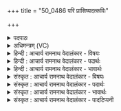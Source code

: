 +++
title = "50_0486 परि प्रासिष्यदत्कविः"

+++
<details><summary>पदपाठः</summary>

प꣡रि꣢꣯। प्र। अ꣣सिष्यदत्। कविः꣢। सि꣡न्धोः꣢꣯। ऊ꣣र्मौ꣢। अधि꣢꣯। श्रि꣣तः꣢। का꣣रु꣢म्। बि꣡भ्र꣢꣯त्। पु꣣रुस्पृ꣡ह꣢म्। पुरु। स्पृ꣡ह꣢꣯म्। ४८६।
</details>

<details><summary>अधिमन्त्रम् (VC)</summary>

- पवमानः सोमः
- असितः काश्यपो देवलो वा
- गायत्री
- षड्जः
- पावमानं काण्डम्
</details>

<details><summary>हिन्दी : आचार्य रामनाथ वेदालंकार - विषयः</summary>

अगले मन्त्र में सोम परमात्मा के साथ तरङ्गों के झूले में झूलना वर्णित है।
</details>

<details><summary>हिन्दी : आचार्य रामनाथ वेदालंकार - पदार्थः</summary>

पदार्थान्वय -  (कविः) वेदकाव्य का कर्ता, काव्यजनित आनन्द से तरङ्गित हृदयवाला सोम परमेश्वर (सिन्धोः) आनन्दसागर की (ऊर्मौ) लहरों पर (अधिश्रितः) स्थित हुआ (पुरुस्पृहम्) अतिप्रिय (कारुम्) स्तुतिकर्ता जीव को (बिभ्रत्) अपने साथ धारण किये हुए (परि प्रासिष्यदत्) आनन्द की लहरों पर झूल रहा है ॥१०॥ वस्तुतः परमात्मा का झूले आदि से सम्बन्ध न होने के कारण यहाँ असम्बन्ध में सम्बन्ध रूप अतिशयोक्ति अलङ्कार है ॥१०॥
</details>

<details><summary>हिन्दी : आचार्य रामनाथ वेदालंकार - भावार्थः</summary>

भावार्थ -  सच्चिदानन्दस्वरूप रसमय परमेश्वर अपने सहचर मुझ जीवात्मा का मानो हाथ पकड़े हुए आनन्द-सागर की लहरों पर झूल रहा है। अहो, उसके साथ ऐसा पहले कभी अनुभव में न आया हुआ सुख मैं अनुभव कर रहा हूँ। सचमुच, कृतकृत्य हो गया हूँ। मैंने जीवन की सफलता पा ली है ॥१०॥ इस दशति में भी रसागार सोम परमेश्वर का तथा तज्जनित आनन्द का वर्णन होने से इस दशति के विषय की पूर्व दशति के विषय के साथ संगति है ॥ पञ्चम प्रपाठक में द्वितीयार्ध की पाँचवीं दशति समाप्त ॥ यह पञ्चम प्रपाठक समाप्त हुआ ॥ पञ्चम अध्याय में द्वितीय खण्ड समाप्त ॥
</details>

<details><summary>संस्कृत : आचार्य रामनाथ वेदालंकार - विषयः</summary>

अथ सोमेन परमात्मना सह तरङ्गदोलारोहणं वर्ण्यते।
</details>

<details><summary>संस्कृत : आचार्य रामनाथ वेदालंकार - पदार्थः</summary>

पदार्थान्वय -  (कविः) वेदकाव्यस्य कर्ता, काव्यानन्दतरङ्गितहृदयः सोमः परमेश्वरः (सिन्धोः) आनन्दसागरस्य (ऊर्मौ) तरङ्गे (अधिश्रितः) अधिष्ठितः सन् (पुरुस्पृहम्) बहुस्पृहणीयम् (कारुम्) स्तुतिकर्तारम् जीवम्। कारुरिति स्तोतृनाम। निघं० ३।१६। कारुः कर्ता स्तोमानाम्। निरु० ६।५। (बिभ्रत्) धारयन् (परि प्रासिष्यदत्) आनन्दलहरीषु दोलारोहणम् अनुभवति ॥१०॥ अत्र वस्तुतः परमात्मनो दोलादिसम्बन्धाभावाद् असम्बन्धे सम्बन्धरूपोऽतिशयोक्तिरलङ्कारः ॥१०॥
</details>

<details><summary>संस्कृत : आचार्य रामनाथ वेदालंकार - भावार्थः</summary>

भावार्थ -  सच्चिदानन्दस्वरूपो रसमयः परमेश्वरः स्वसहचरं जीवात्मानं मां हस्ताभ्यामिव धारयन्नानन्दोदधेस्तरङ्गेषु दोलायते। अहो, तेन सह कीदृक् अननुभूतपूर्वम् अवर्णनीयं सुखं मयाऽनुभूयते। सत्यं, कृतकृत्योऽस्मि। लब्धं मया जीवनस्य साफल्यम् ॥१०॥ अत्रापि रसागारस्य सोमस्य परमेश्वरस्य तज्जनितानन्दरसस्य च वर्णनादेतद्दशत्यर्थस्य पूर्वदशत्यर्थेन संगतिरस्तीति विदाङ्कुर्वन्तु ॥ इति पञ्चमे प्रपाठके द्वितीयार्धे पञ्चमी दशतिः। समाप्तोऽयं पञ्चमः प्रपाठकः ॥ इति पञ्चमेऽध्याये द्वितीयः खण्डः।
</details>

<details><summary>संस्कृत : आचार्य रामनाथ वेदालंकार - पादटिप्पनी</summary>

टिप्पनी -   १. ऋ० ९।१४।१, ‘कारुं’ इत्यत्र ‘कारं’ इति पाठः।
</details>